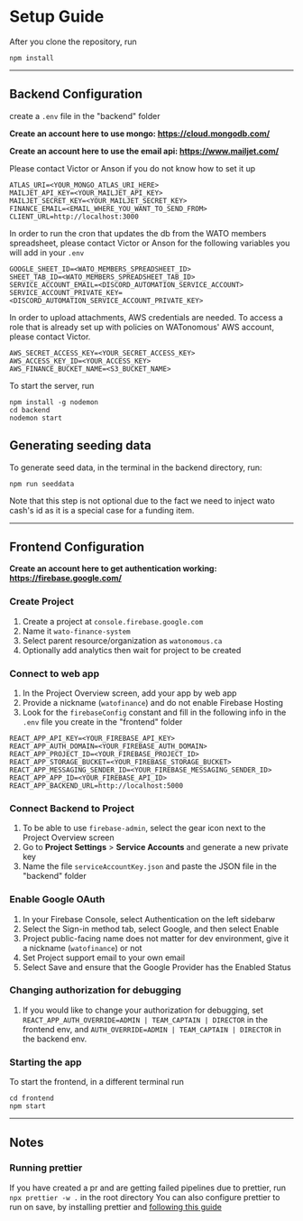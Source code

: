# Setup Guide

After you clone the repository, run

```
npm install
```

---

## Backend Configuration

create a `.env` file in the "backend" folder

**Create an account here to use mongo: https://cloud.mongodb.com/**

**Create an account here to use the email api: https://www.mailjet.com/**

Please contact Victor or Anson if you do not know how to set it up

```
ATLAS_URI=<YOUR_MONGO_ATLAS_URI_HERE>
MAILJET_API_KEY=<YOUR_MAILJET_API_KEY>
MAILJET_SECRET_KEY=<YOUR_MAILJET_SECRET_KEY>
FINANCE_EMAIL=<EMAIL_WHERE_YOU_WANT_TO_SEND_FROM>
CLIENT_URL=http://localhost:3000
```

In order to run the cron that updates the db from the WATO members spreadsheet, please contact Victor or Anson for the following variables you will add in your `.env`

```
GOOGLE_SHEET_ID=<WATO_MEMBERS_SPREADSHEET_ID>
SHEET_TAB_ID=<WATO_MEMBERS_SPREADSHEET_TAB_ID>
SERVICE_ACCOUNT_EMAIL=<DISCORD_AUTOMATION_SERVICE_ACCOUNT>
SERVICE_ACCOUNT_PRIVATE_KEY=<DISCORD_AUTOMATION_SERVICE_ACCOUNT_PRIVATE_KEY>
```

In order to upload attachments, AWS credentials are needed. To access a role that is already set up with policies on WATonomous' AWS account, please contact Victor.

```
AWS_SECRET_ACCESS_KEY=<YOUR_SECRET_ACCESS_KEY>
AWS_ACCESS_KEY_ID=<YOUR_ACCESS_KEY>
AWS_FINANCE_BUCKET_NAME=<S3_BUCKET_NAME>
```

To start the server, run

```
npm install -g nodemon
cd backend
nodemon start
```

## Generating seeding data

To generate seed data, in the terminal in the backend directory, run:

```
npm run seeddata
```

Note that this step is not optional due to the fact we need to inject wato cash's id as it is a special case for a funding item.

---

## Frontend Configuration

**Create an account here to get authentication working: https://firebase.google.com/**

### Create Project

1. Create a project at `console.firebase.google.com`
2. Name it `wato-finance-system`
3. Select parent resource/organization as `watonomous.ca`
4. Optionally add analytics then wait for project to be created

### Connect to web app

1. In the Project Overview screen, add your app by web app
2. Provide a nickname (`watofinance`) and do not enable Firebase Hosting
3. Look for the `firebaseConfig` constant and fill in the following info in the `.env` file you create in the "frontend" folder

```
REACT_APP_API_KEY=<YOUR_FIREBASE_API_KEY>
REACT_APP_AUTH_DOMAIN=<YOUR_FIREBASE_AUTH_DOMAIN>
REACT_APP_PROJECT_ID=<YOUR_FIREBASE_PROJECT_ID>
REACT_APP_STORAGE_BUCKET=<YOUR_FIREBASE_STORAGE_BUCKET>
REACT_APP_MESSAGING_SENDER_ID=<YOUR_FIREBASE_MESSAGING_SENDER_ID>
REACT_APP_APP_ID=<YOUR_FIREBASE_API_ID>
REACT_APP_BACKEND_URL=http://localhost:5000
```

### Connect Backend to Project

1. To be able to use `firebase-admin`, select the gear icon next to the Project Overview screen
2. Go to **Project Settings** > **Service Accounts** and generate a new private key
3. Name the file `serviceAccountKey.json` and paste the JSON file in the "backend" folder

### Enable Google OAuth

1. In your Firebase Console, select Authentication on the left sidebarw
2. Select the Sign-in method tab, select Google, and then select Enable
3. Project public-facing name does not matter for dev environment, give it a nickname (`watofinance`) or not
4. Set Project support email to your own email
5. Select Save and ensure that the Google Provider has the Enabled Status

### Changing authorization for debugging

1. If you would like to change your authorization for debugging, set `REACT_APP_AUTH_OVERRIDE=ADMIN | TEAM_CAPTAIN | DIRECTOR` in the frontend env, and `AUTH_OVERRIDE=ADMIN | TEAM_CAPTAIN | DIRECTOR` in the backend env.

### Starting the app

To start the frontend, in a different terminal run

```
cd frontend
npm start
```

---

## Notes

### Running prettier

If you have created a pr and are getting failed pipelines due to prettier, run `npx prettier -w .` in the root directory
You can also configure prettier to run on save, by installing prettier and [following this guide](https://www.alphr.com/auto-format-vs-code)
